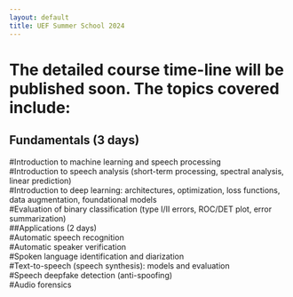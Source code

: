 ```yaml
---
layout: default
title: UEF Summer School 2024
---
```

# The detailed course time-line will be published soon. The topics covered include: <br />
## Fundamentals (3 days)<br />
#Introduction to machine learning and speech processing<br />
#Introduction to speech analysis (short-term processing, spectral analysis, linear prediction)<br />
#Introduction to deep learning: architectures, optimization, loss functions, data augmentation, foundational models<br />
#Evaluation of binary classification (type I/II errors, ROC/DET plot, error summarization)<br />
##Applications (2 days)<br />
#Automatic speech recognition<br />
#Automatic speaker verification<br />
#Spoken language identification and diarization<br />
#Text-to-speech (speech synthesis): models and evaluation<br />
#Speech deepfake detection (anti-spoofing)<br />
#Audio forensics<br />
